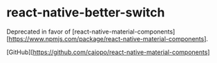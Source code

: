 # react-native-better-switch

Deprecated in favor of [react-native-material-components][https://www.npmjs.com/package/react-native-material-components].

[GitHub][https://github.com/caiopo/react-native-material-components]
